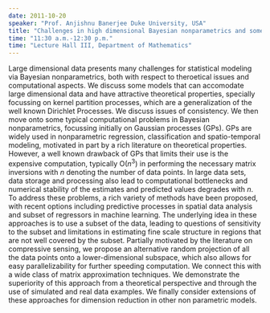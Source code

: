 ```yaml
---
date: 2011-10-20
speaker: "Prof. Anjishnu Banerjee Duke University, USA"
title: "Challenges in high dimensional Bayesian nonparametrics and some possible solutions"
time: "11:30 a.m.-12:30 p.m." 
time: "Lecture Hall III, Department of Mathematics"
---
```

Large dimensional data presents many challenges for statistical modeling via Bayesian nonparametrics, both with respect to theroetical issues and computational aspects. We discuss some models that can accomodate large dimensional data and have attractive theoretical properties, specially focussing on kernel partition processes, which are a generalization of the well known Dirichlet Processes. We discuss issues of consistency. We then move onto some typical computational problems in Bayesian nonparametrics, focussing initially on Gaussian processes (GPs). GPs are widely used in nonparametric regression, classification and spatio-temporal modeling, motivated in part by a rich literature on theoretical properties. However, a well known drawback of GPs that limits their use is the expensive computation, typically O($n^3$) in performing the necessary matrix inversions with $n$ denoting the number of data points. In large data sets, data storage and processing also lead to computational bottlenecks and numerical stability of the estimates and predicted values degrades with $n$. To address these problems, a rich variety of methods have been proposed, with recent options including predictive processes in spatial data analysis and subset of regressors in machine learning. The underlying idea in these approaches is to use a subset of the data, leading to questions of sensitivity to the subset and limitations in estimating fine scale structure in regions that are not well covered by the subset. Partially motivated by the literature on compressive sensing, we propose an alternative random projection of all the data points onto a lower-dimensional subspace, which also allows for easy parallelizability for further speeding computation. We connect this with a wide class of matrix approximation techniques. We demonstrate the superiority of this approach from a theoretical perspective and through the use of simulated and real data examples. We finally consider extensions of these approaches for dimension reduction in other non parametric models.

